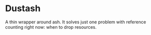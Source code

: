 # Dustash

A thin wrapper around ash. It solves just one problem with reference counting right now: when to drop resources.
